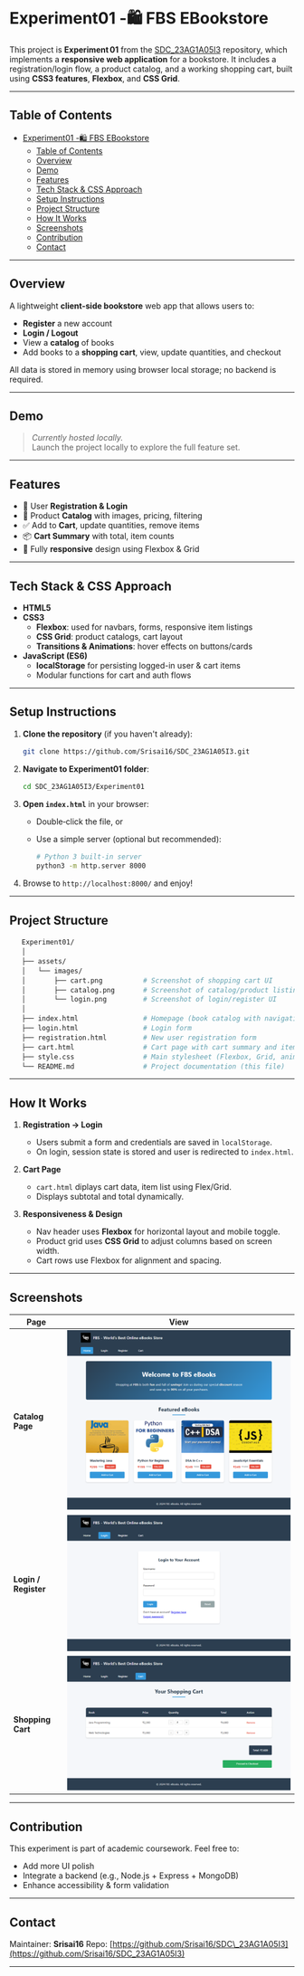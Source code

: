 # Experiment01 -🛍️ FBS EBookstore

This project is **Experiment 01** from the [SDC_23AG1A05I3](https://github.com/Srisai16/SDC_23AG1A05I3) repository, which implements a **responsive web application** for a bookstore. It includes a registration/login flow, a product catalog, and a working shopping cart, built using **CSS3 features**, **Flexbox**, and **CSS Grid**.

---

## Table of Contents

- [Experiment01 -🛍️ FBS EBookstore](#experiment01--️-fbs-ebookstore)
  - [Table of Contents](#table-of-contents)
  - [Overview](#overview)
  - [Demo](#demo)
  - [Features](#features)
  - [Tech Stack \& CSS Approach](#tech-stack--css-approach)
  - [Setup Instructions](#setup-instructions)
  - [Project Structure](#project-structure)
  - [How It Works](#how-it-works)
  - [Screenshots](#screenshots)
  - [Contribution](#contribution)
  - [Contact](#contact)

---

## Overview

A lightweight **client-side bookstore** web app that allows users to:

- **Register** a new account
- **Login / Logout**
- View a **catalog** of books
- Add books to a **shopping cart**, view, update quantities, and checkout

All data is stored in memory using browser local storage; no backend is required.

---

## Demo

> *Currently hosted locally.*  
Launch the project locally to explore the full feature set.

---

## Features

- 🔐 User **Registration & Login**  
- 🛒 Product **Catalog** with images, pricing, filtering  
- ✅ Add to **Cart**, update quantities, remove items  
- 📦 **Cart Summary** with total, item counts  
- 📱 Fully **responsive** design using Flexbox & Grid  

---

## Tech Stack & CSS Approach

- **HTML5**  
- **CSS3**  
  - **Flexbox**: used for navbars, forms, responsive item listings  
  - **CSS Grid**: product catalogs, cart layout  
  - **Transitions & Animations**: hover effects on buttons/cards  
- **JavaScript (ES6)**  
  - **localStorage** for persisting logged-in user & cart items  
  - Modular functions for cart and auth flows

---

## Setup Instructions

1. **Clone the repository** (if you haven't already):

   ```bash
   git clone https://github.com/Srisai16/SDC_23AG1A05I3.git
   ````

2. **Navigate to Experiment01 folder**:

   ```bash
   cd SDC_23AG1A05I3/Experiment01
   ```

3. **Open `index.html`** in your browser:

   - Double‑click the file, or
   - Use a simple server (optional but recommended):

     ```bash
     # Python 3 built-in server
     python3 -m http.server 8000
     ```

4. Browse to `http://localhost:8000/` and enjoy!

---

## Project Structure

```bash
   Experiment01/
   │
   ├── assets/
   │   └── images/
   │       ├── cart.png          # Screenshot of shopping cart UI
   │       ├── catalog.png       # Screenshot of catalog/product listing
   │       └── login.png         # Screenshot of login/register UI
   │
   ├── index.html                # Homepage (book catalog with navigation)
   ├── login.html                # Login form
   ├── registration.html         # New user registration form
   ├── cart.html                 # Cart page with cart summary and items
   ├── style.css                 # Main stylesheet (Flexbox, Grid, animations)
   └── README.md                 # Project documentation (this file)
```

---

## How It Works

1. **Registration → Login**

   - Users submit a form and credentials are saved in `localStorage`.
   - On login, session state is stored and user is redirected to `index.html`.

2. **Cart Page**

   - `cart.html` diplays cart data, item list using Flex/Grid.
   - Displays subtotal and total dynamically.

3. **Responsiveness & Design**

   - Nav header uses **Flexbox** for horizontal layout and mobile toggle.
   - Product grid uses **CSS Grid** to adjust columns based on screen width.
   - Cart rows use Flexbox for alignment and spacing.

---

## Screenshots

| Page                 | View                                       |
| -------------------- | ------------------------------------------ |
| **Catalog Page**     | ![Catalog View](assets/images/catalog.png) |
| **Login / Register** | ![Login View](assets/images/login.png)     |
| **Shopping Cart**    | ![Cart View](assets/images/cart.png)       |

---

## Contribution

This experiment is part of academic coursework. Feel free to:

- Add more UI polish
- Integrate a backend (e.g., Node.js + Express + MongoDB)
- Enhance accessibility & form validation

---

## Contact

Maintainer: **Srisai16**
Repo: [https://github.com/Srisai16/SDC\_23AG1A05I3](https://github.com/Srisai16/SDC_23AG1A05I3)

---
